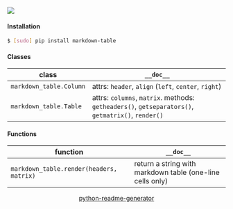 <!--
https://pypi.org/project/readme-generator/
https://pypi.org/project/python-readme-generator/
-->

[![](https://img.shields.io/pypi/pyversions/markdown-table.svg?longCache=True)](https://pypi.org/project/markdown-table/)

#### Installation
```bash
$ [sudo] pip install markdown-table
```

#### Classes
class|`__doc__`
-|-
`markdown_table.Column` |attrs: `header`, `align` (`left`, `center`, `right`)
`markdown_table.Table` |attrs: `columns`, `matrix`. methods: `getheaders()`, `getseparators()`, `getmatrix()`, `render()`

#### Functions
function|`__doc__`
-|-
`markdown_table.render(headers, matrix)` |return a string with markdown table (one-line cells only)

<p align="center">
    <a href="https://pypi.org/project/python-readme-generator/">python-readme-generator</a>
</p>
